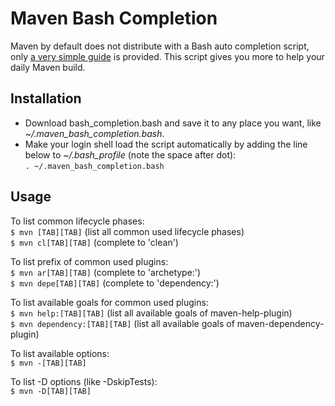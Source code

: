 # Maven Bash Completion

Maven by default does not distribute with a Bash auto completion script, only [a very simple guide](http://maven.apache.org/guides/mini/guide-bash-m2-completion.html) is provided. This script gives you more to help your daily Maven build.

## Installation

* Download bash_completion.bash and save it to any place you want, like *~/.maven_bash_completion.bash*.
* Make your login shell load the script automatically by adding the line below to *~/.bash_profile* (note the space after dot):  
`. ~/.maven_bash_completion.bash`

## Usage

To list common lifecycle phases:  
`$ mvn [TAB][TAB]` (list all common used lifecycle phases)  
`$ mvn cl[TAB][TAB]` (complete to 'clean')  

To list prefix of common used plugins:  
`$ mvn ar[TAB][TAB]` (complete to 'archetype:')  
`$ mvn depe[TAB][TAB]` (complete to 'dependency:')  

To list available goals for common used plugins:  
`$ mvn help:[TAB][TAB]` (list all available goals of maven-help-plugin)  
`$ mvn dependency:[TAB][TAB]` (list all available goals of maven-dependency-plugin)  

To list available options:  
`$ mvn -[TAB][TAB]`  

To list -D options (like -DskipTests):  
`$ mvn -D[TAB][TAB]`  


